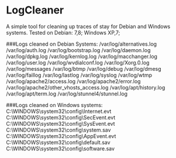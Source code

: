 # LogCleaner  
 A simple tool for cleaning up traces of stay for Debian and Windows systems. 
Tested on Debian: 7,8; Windows XP,7;

###Logs cleaned on Debian Systems:
/var/log/alternatives.log
/var/log/auth.log 
/var/log/bootstrap.log 
/var/log/daemon.log
/var/log/dpkg.log
/var/log/kernlog.log
/var/log/macchanger.log
/var/log/user.log
/var/log/wvdialconf.log
/var/log/Xorg.0.log
/var/log/messages
/var/log/btmp
/var/log/debug
/var/log/dmesg
/var/log/faillog
/var/log/lastlog
/var/log/syslog
/var/log/wtmp
/var/log/apache2/access.log
/var/log/apache2/error.log
/var/log/apache2/other_vhosts_access.log
/var/log/apt/history.log
/var/log/apt/term.log
/var/log/stunnel4/stunnel.log

###Logs cleaned on Windows systems:
C:\\WINDOWS\\system32\\config\\Internet.evt
C:\\WINDOWS\\system32\\config\\SecEvent.evt
C:\\WINDOWS\\system32\\config\\SysEvent.evt
C:\\WINDOWS\\system32\\config\\system.sav
C:\\WINDOWS\\system32\\config\\AppEvent.evt
C:\\WINDOWS\\system32\\config\\default.sav
C:\\WINDOWS\\system32\\config\\software.sav
